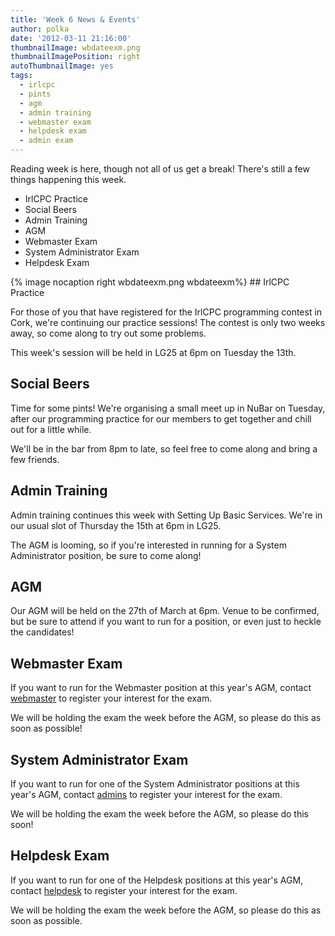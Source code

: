 ```yaml
---
title: 'Week 6 News & Events'
author: polka
date: '2012-03-11 21:16:00'
thumbnailImage: wbdateexm.png
thumbnailImagePosition: right
autoThumbnailImage: yes
tags:
  - irlcpc
  - pints
  - agm
  - admin training
  - webmaster exam
  - helpdesk exam
  - admin exam
---
```


Reading week is here, though not all of us get a break! There's still a few things happening this week.

*   IrlCPC Practice
*   Social Beers
*   Admin Training
*   AGM
*   Webmaster Exam
*   System Administrator Exam
*   Helpdesk Exam

 <!-- more -->
{% image nocaption right wbdateexm.png wbdateexm%} ## IrlCPC Practice

For those of you that have registered for the IrlCPC programming contest in Cork, we're continuing our practice sessions! The contest is only two weeks away, so come along to try out some problems.

This week's session will be held in LG25 at 6pm on Tuesday the 13th.

## Social Beers

Time for some pints! We're organising a small meet up in NuBar on Tuesday, after our programming practice for our members to get together and chill out for a little while.

We'll be in the bar from 8pm to late, so feel free to come along and bring a few friends.

## Admin Training

Admin training continues this week with Setting Up Basic Services. We're in our usual slot of Thursday the 15th at 6pm in LG25.

The AGM is looming, so if you're interested in running for a System Administrator position, be sure to come along!

## AGM

Our AGM will be held on the 27th of March at 6pm. Venue to be confirmed, but be sure to attend if you want to run for a position, or even just to heckle the candidates!

## Webmaster Exam

If you want to run for the Webmaster position at this year's AGM, contact [webmaster](http://www.redbrick.dcu.ie/about/contact/webmaster) to register your interest for the exam.

We will be holding the exam the week before the AGM, so please do this as soon as possible!

## System Administrator Exam

If you want to run for one of the System Administrator positions at this year's AGM, contact [admins](http://www.redbrick.dcu.ie/about/contact/admins) to register your interest for the exam.

We will be holding the exam the week before the AGM, so please do this soon!

## Helpdesk Exam

If you want to run for one of the Helpdesk positions at this year's AGM, contact [helpdesk](http://www.redbrick.dcu.ie/about/contact/helpdesk) to register your interest for the exam.

We will be holding the exam the week before the AGM, so please do this as soon as possible.
